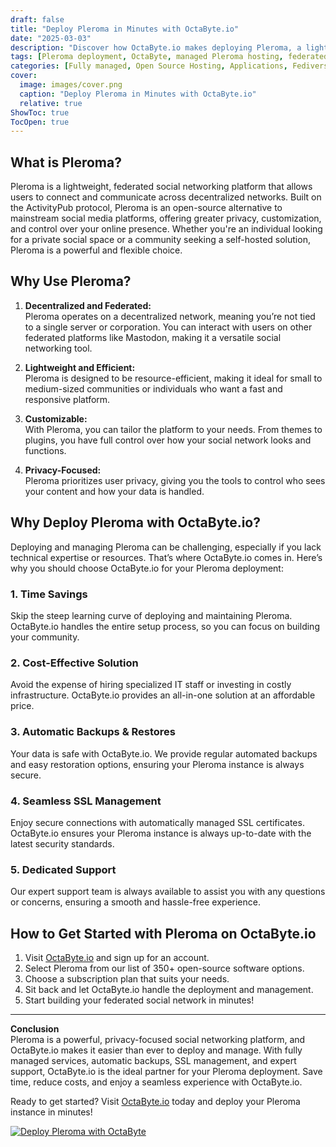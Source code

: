```yaml
---
draft: false
title: "Deploy Pleroma in Minutes with OctaByte.io"
date: "2025-03-03"
description: "Discover how OctaByte.io makes deploying Pleroma, a lightweight and customizable federated social networking platform, effortless. Save time, reduce costs, and enjoy fully managed services with automatic backups, SSL management, and expert support."
tags: [Pleroma deployment, OctaByte, managed Pleroma hosting, federated social networking, open-source software hosting, Pleroma benefits, managed IT services, automatic backups, SSL management, cost-effective hosting]
categories: [Fully managed, Open Source Hosting, Applications, Fediverse]
cover:
  image: images/cover.png
  caption: "Deploy Pleroma in Minutes with OctaByte.io"
  relative: true
ShowToc: true
TocOpen: true
---
```



## What is Pleroma?

Pleroma is a lightweight, federated social networking platform that allows users to connect and communicate across decentralized networks. Built on the ActivityPub protocol, Pleroma is an open-source alternative to mainstream social media platforms, offering greater privacy, customization, and control over your online presence. Whether you're an individual looking for a private social space or a community seeking a self-hosted solution, Pleroma is a powerful and flexible choice.

## Why Use Pleroma?

1. **Decentralized and Federated:**  
   Pleroma operates on a decentralized network, meaning you’re not tied to a single server or corporation. You can interact with users on other federated platforms like Mastodon, making it a versatile social networking tool.

2. **Lightweight and Efficient:**  
   Pleroma is designed to be resource-efficient, making it ideal for small to medium-sized communities or individuals who want a fast and responsive platform.

3. **Customizable:**  
   With Pleroma, you can tailor the platform to your needs. From themes to plugins, you have full control over how your social network looks and functions.

4. **Privacy-Focused:**  
   Pleroma prioritizes user privacy, giving you the tools to control who sees your content and how your data is handled.

## Why Deploy Pleroma with OctaByte.io?

Deploying and managing Pleroma can be challenging, especially if you lack technical expertise or resources. That’s where OctaByte.io comes in. Here’s why you should choose OctaByte.io for your Pleroma deployment:

### 1. **Time Savings**  
   Skip the steep learning curve of deploying and maintaining Pleroma. OctaByte.io handles the entire setup process, so you can focus on building your community.

### 2. **Cost-Effective Solution**  
   Avoid the expense of hiring specialized IT staff or investing in costly infrastructure. OctaByte.io provides an all-in-one solution at an affordable price.

### 3. **Automatic Backups & Restores**  
   Your data is safe with OctaByte.io. We provide regular automated backups and easy restoration options, ensuring your Pleroma instance is always secure.

### 4. **Seamless SSL Management**  
   Enjoy secure connections with automatically managed SSL certificates. OctaByte.io ensures your Pleroma instance is always up-to-date with the latest security standards.

### 5. **Dedicated Support**  
   Our expert support team is always available to assist you with any questions or concerns, ensuring a smooth and hassle-free experience.

## How to Get Started with Pleroma on OctaByte.io

1. Visit [OctaByte.io](https://octabyte.io) and sign up for an account.  
2. Select Pleroma from our list of 350+ open-source software options.  
3. Choose a subscription plan that suits your needs.  
4. Sit back and let OctaByte.io handle the deployment and management.  
5. Start building your federated social network in minutes!

---

**Conclusion**  
Pleroma is a powerful, privacy-focused social networking platform, and OctaByte.io makes it easier than ever to deploy and manage. With fully managed services, automatic backups, SSL management, and expert support, OctaByte.io is the ideal partner for your Pleroma deployment. Save time, reduce costs, and enjoy a seamless experience with OctaByte.io.  

Ready to get started? Visit [OctaByte.io](https://octabyte.io) today and deploy your Pleroma instance in minutes!

[![Deploy Pleroma with OctaByte](/images/deploy-on-octabyte.png)](https://octabyte.io/fully-managed-open-source-services/applications/fediverse/pleroma)